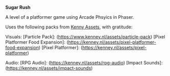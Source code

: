 **Sugar Rush**

A level of a platformer game using Arcade Phsyics in Phaser.

Uses the following packs from [Kenny Assets](https://kenney.nl/assets), with gratitude:

Visuals:
[Particle Pack]: (https://www.kenney.nl/assets/particle-pack)
[Pixel Platformer Food Expansion]: (https://kenney.nl/assets/pixel-platformer-food-expansion)
[Pixel Platformer]: (https://kenney.nl/assets/pixel-platformer)

Audio:
[RPG Audio]: (https://kenney.nl/assets/rpg-audio)
[Impact Sounds]: (https://kenney.nl/assets/impact-sounds)